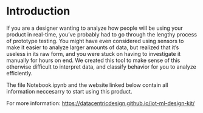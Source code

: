 # Introduction
If you are a designer wanting to analyze how people will be using your product in real-time, you’ve probably had to go through the lengthy process of prototype testing. You might have even considered using sensors to make it easier to analyze larger amounts of data, but realized that it’s useless in its raw form, and you were stuck on having to investigate it manually for hours on end. We created this tool to make sense of this otherwise difficult to interpret data, and classify behavior for you to analyze efficiently.

The file Notebook.ipynb and the website linked below contain all information neccesarry to start using this product.

For more information: https://datacentricdesign.github.io/iot-ml-design-kit/
